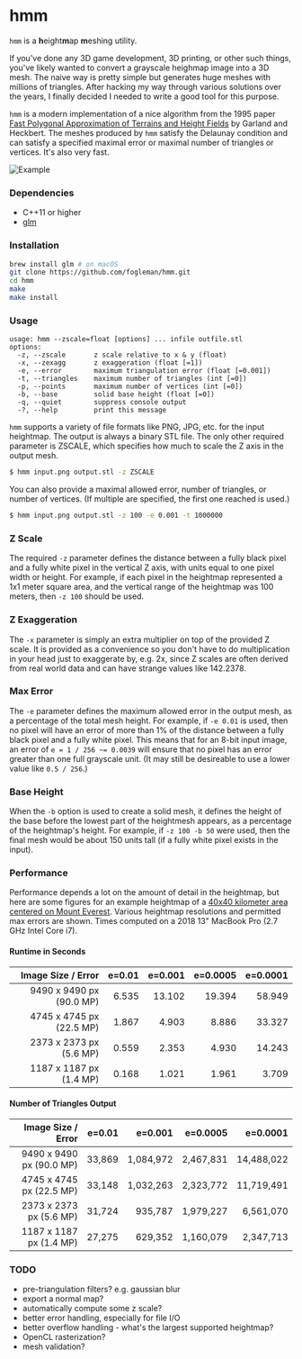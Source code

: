 # hmm

`hmm` is a <b>h</b>eight<b>m</b>ap <b>m</b>eshing utility.

If you've done any 3D game development, 3D printing, or other such things,
you've likely wanted to convert a grayscale heighmap image into a 3D mesh. The
naive way is pretty simple but generates huge meshes with millions of
triangles. After hacking my way through various solutions over the years, I
finally decided I needed to write a good tool for this purpose.

`hmm` is a modern implementation of a nice algorithm from the 1995 paper
[Fast Polygonal Approximation of Terrains and Height Fields](http://mgarland.org/files/papers/scape.pdf)
by Garland and Heckbert. The meshes produced by `hmm` satisfy the Delaunay
condition and can satisfy a specified maximal error or maximal number of
triangles or vertices. It's also very fast.

![Example](https://i.imgur.com/2yNhUSV.png)

### Dependencies

- C++11 or higher
- [glm](https://glm.g-truc.net/0.9.9/index.html)

### Installation

```bash
brew install glm # on macOS
git clone https://github.com/fogleman/hmm.git
cd hmm
make
make install
```

### Usage

```
usage: hmm --zscale=float [options] ... infile outfile.stl
options:
  -z, --zscale       z scale relative to x & y (float)
  -x, --zexagg       z exaggeration (float [=1])
  -e, --error        maximum triangulation error (float [=0.001])
  -t, --triangles    maximum number of triangles (int [=0])
  -p, --points       maximum number of vertices (int [=0])
  -b, --base         solid base height (float [=0])
  -q, --quiet        suppress console output
  -?, --help         print this message
```

`hmm` supports a variety of file formats like PNG, JPG, etc. for the input
heightmap. The output is always a binary STL file. The only other required
parameter is ZSCALE, which specifies how much to scale the Z axis in the output
mesh.

```bash
$ hmm input.png output.stl -z ZSCALE
```

You can also provide a maximal allowed error, number of triangles, or number of
vertices. (If multiple are specified, the first one reached is used.)

```bash
$ hmm input.png output.stl -z 100 -e 0.001 -t 1000000
```

### Z Scale

The required `-z` parameter defines the distance between a fully black pixel and a fully white pixel in the vertical Z axis, with units equal to one pixel width or height. For example, if each pixel in the heightmap represented a 1x1 meter square area, and the vertical range of the heightmap was 100 meters, then `-z 100` should be used.

### Z Exaggeration

The `-x` parameter is simply an extra multiplier on top of the provided Z scale. It is provided as a convenience so you don't have to do multiplication in your head just to exaggerate by, e.g. 2x, since Z scales are often derived from real world data and can have strange values like 142.2378.

### Max Error

The `-e` parameter defines the maximum allowed error in the output mesh, as a percentage of the total mesh height. For example, if `-e 0.01` is used, then no pixel will have an error of more than 1% of the distance between a fully black pixel and a fully white pixel. This means that for an 8-bit input image, an error of `e = 1 / 256 ~= 0.0039` will ensure that no pixel has an error greater than one full grayscale unit. (It may still be desireable to use a lower value like `0.5 / 256`.)

### Base Height

When the `-b` option is used to create a solid mesh, it defines the height of the base before the lowest part of the heightmesh appears, as a percentage of the heightmap's height. For example, if `-z 100 -b 50` were used, then the final mesh would be about 150 units tall (if a fully white pixel exists in the input).

### Performance

Performance depends a lot on the amount of detail in the heightmap, but here are some figures for an example heightmap of a [40x40 kilometer area centered on Mount Everest](https://i.imgur.com/1i9djJ0.png). Various heightmap resolutions and permitted max errors are shown. Times computed on a 2018 13" MacBook Pro (2.7 GHz Intel Core i7).

#### Runtime in Seconds

| Image Size / Error | e=0.01 | e=0.001 | e=0.0005 | e=0.0001 |
| ---: | ---: | ---: | ---: | ---: |
| 9490 x 9490 px (90.0 MP) | 6.535 | 13.102 | 19.394 | 58.949 |
| 4745 x 4745 px (22.5 MP) | 1.867 |  4.903 |  8.886 | 33.327 |
| 2373 x 2373 px  (5.6 MP) | 0.559 |  2.353 |  4.930 | 14.243 |
| 1187 x 1187 px  (1.4 MP) | 0.168 |  1.021 |  1.961 |  3.709 |

#### Number of Triangles Output

| Image Size / Error | e=0.01 | e=0.001 | e=0.0005 | e=0.0001 |
| ---: | ---: | ---: | ---: | ---: |
| 9490 x 9490 px (90.0 MP) | 33,869 | 1,084,972 | 2,467,831 | 14,488,022 |
| 4745 x 4745 px (22.5 MP) | 33,148 | 1,032,263 | 2,323,772 | 11,719,491 |
| 2373 x 2373 px  (5.6 MP) | 31,724 |   935,787 | 1,979,227 |  6,561,070 |
| 1187 x 1187 px  (1.4 MP) | 27,275 |   629,352 | 1,160,079 |  2,347,713 |

### TODO

- pre-triangulation filters? e.g. gaussian blur
- export a normal map?
- automatically compute some z scale?
- better error handling, especially for file I/O
- better overflow handling - what's the largest supported heightmap?
- OpenCL rasterization?
- mesh validation?
